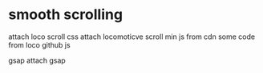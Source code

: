 # smooth scrolling
attach loco scroll css
attach locomoticve scroll min js from cdn
some code from loco github js

gsap
 attach gsap